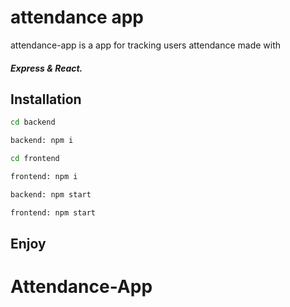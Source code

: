 # attendance app

attendance-app is a app for tracking users attendance made with 
##### Express & React.

## Installation

```bash
cd backend 
```
```bash
backend: npm i 
```
```bash
cd frontend 
```
```bash
frontend: npm i 
```
```bash
backend: npm start 
```
```bash
frontend: npm start 
```

## Enjoy

# Attendance-App
